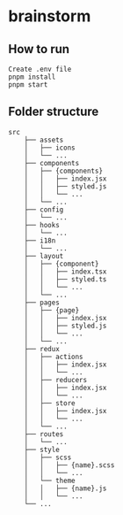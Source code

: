 # brainstorm

## How to run
    Create .env file
    pnpm install
    pnpm start

## Folder structure

    src
        ├── assets
        │   ├── icons
        │   └── ...
        ├── components
        │   ├── {components}
        │   │   ├── index.jsx
        │   │   ├── styled.js
        │   │   └── ...
        │   └── ...
        ├── config
        │   └── ...
        ├── hooks
        │   └── ...
        ├── i18n
        │   └── ...
        ├── layout
        │   ├── {component}
        │   │   ├── index.tsx
        │   │   ├── styled.ts
        │   │   └── ...
        │   └── ...
        ├── pages
        │   ├── {page}
        │   │   ├── index.jsx
        │   │   ├── styled.js
        │   │   └── ...
        │   └── ...
        ├── redux
        │   ├── actions
        │   │   ├── index.jsx
        │   │   └── ...
        │   ├── reducers
        │   │   ├── index.jsx
        │   │   └── ...  
        │   ├── store
        │   │   ├── index.jsx
        │   │   └── ...
        │   └── ...
        ├── routes
        │   └── ... 
        ├── style
        │   ├── scss  
        │   │   ├── {name}.scss 
        │   │   └── ... 
        │   └── theme
        │   │   ├── {name}.js 
        │   │   └── ...
        └── ...